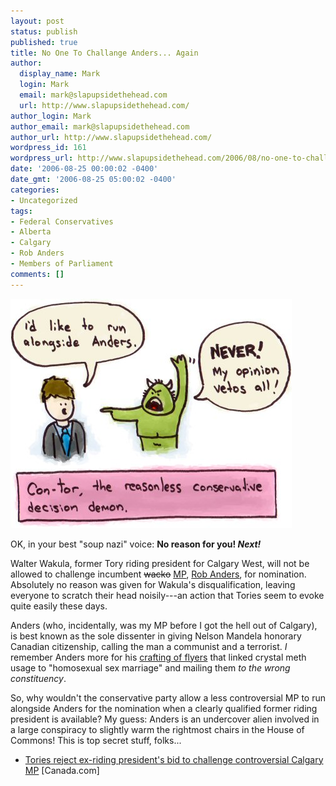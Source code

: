 ```yaml
---
layout: post
status: publish
published: true
title: No One To Challange Anders... Again
author:
  display_name: Mark
  login: Mark
  email: mark@slapupsidethehead.com
  url: http://www.slapupsidethehead.com/
author_login: Mark
author_email: mark@slapupsidethehead.com
author_url: http://www.slapupsidethehead.com/
wordpress_id: 161
wordpress_url: http://www.slapupsidethehead.com/2006/08/no-one-to-challange-anders/
date: '2006-08-25 00:00:02 -0400'
date_gmt: '2006-08-25 05:00:02 -0400'
categories:
- Uncategorized
tags:
- Federal Conservatives
- Alberta
- Calgary
- Rob Anders
- Members of Parliament
comments: []
---
```

![I am Con-Tor!](/wp-content/media/2006/08/con-tor.jpg)

OK, in your best "soup nazi" voice: **No reason for you! _Next!_**

Walter Wakula, former Tory riding president for Calgary West, will not be allowed to challenge incumbent ~~wacko~~ <ins>MP</ins>, [Rob Anders](/2006/07/homosexual-sex-marriage/ "Seriously, Vote Out Anders, folks! How much more idiocy can you take?"), for nomination. Absolutely no reason was given for Wakula's disqualification, leaving everyone to scratch their head noisily---an action that Tories seem to evoke quite easily these days.

Anders (who, incidentally, was my MP before I got the hell out of Calgary), is best known as the sole dissenter in giving Nelson Mandela honorary Canadian citizenship, calling the man a communist and a terrorist. _I_ remember Anders more for his [crafting of flyers](/2006/07/homosexual-sex-marriage/ "And boy, do they fly!") that linked crystal meth usage to "homosexual sex marriage" and mailing them _to the wrong constituency_.

So, why wouldn't the conservative party allow a less controversial MP to run alongside Anders for the nomination when a clearly qualified former riding president is available? My guess: Anders is an undercover alien involved in a large conspiracy to slightly warm the rightmost chairs in the House of Commons! This is top secret stuff, folks...

- [Tories reject ex-riding president's bid to challenge controversial Calgary MP](http://www.canada.com/topics/news/national/story.html?id=7173cdef-f875-40fc-aafd-eb2f760e652e&k=76497) [Canada.com]
